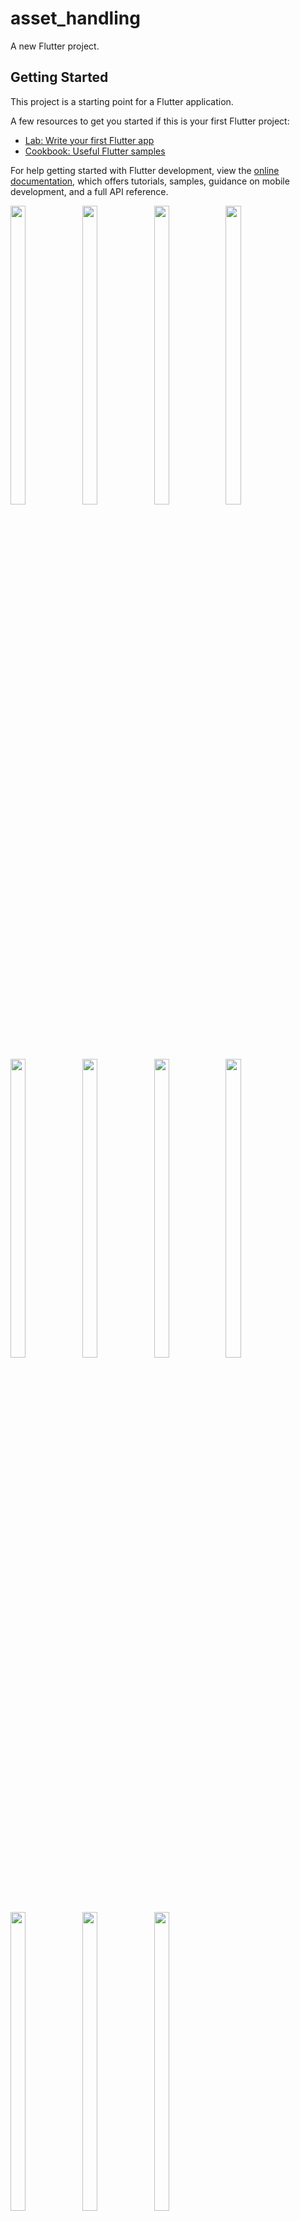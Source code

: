 # asset_handling

A new Flutter project.

## Getting Started

This project is a starting point for a Flutter application.

A few resources to get you started if this is your first Flutter project:

- [Lab: Write your first Flutter app](https://docs.flutter.dev/get-started/codelab)
- [Cookbook: Useful Flutter samples](https://docs.flutter.dev/cookbook)

For help getting started with Flutter development, view the
[online documentation](https://docs.flutter.dev/), which offers tutorials,
samples, guidance on mobile development, and a full API reference.
<p>
<img src="https://user-images.githubusercontent.com/115798958/212700974-1b22b094-e3f1-44aa-b6a8-7b24a98a0519.png" width=22% height=35%>
<img src="https://user-images.githubusercontent.com/115798958/212701395-3c5e2abb-cf2d-4a96-b171-a6a0807e8922.png" width=22% height=35%>
<img src="https://user-images.githubusercontent.com/115798958/212819633-edcd52c3-05b5-4c67-a62f-546249ed5171.png" width=22% height=35%>
<img src="https://user-images.githubusercontent.com/115798958/212891835-5bb794a3-4fd5-4dcd-85a6-18ee260ffa5d.png" width=22% height=35%>
<img src="https://user-images.githubusercontent.com/115798958/212892022-a75ca737-71e8-4cf3-afe4-e0d05d14724c.png" width=22% height=35%>
<img src="https://user-images.githubusercontent.com/115798958/212892119-954690d9-23ef-4b66-800d-52a4b959f7ee.png" width=22% height=35%> 
<img src="https://user-images.githubusercontent.com/115798958/212914184-a1695547-6a84-48ab-a4c7-fecdea5ab7a3.png" width=22% height=35%>
<img src="https://user-images.githubusercontent.com/115798958/213248422-e7f9d2b9-b79c-4103-8869-311e2b86f6f1.png" width=22% height=35%>
<img src="https://user-images.githubusercontent.com/115798958/213441880-98c19ef8-ab7c-41d4-a60e-c7cd6cc37fc7.png" width=22% height=35%>
<img src="https://user-images.githubusercontent.com/115798958/213442027-26cac9ef-187d-4b62-981f-7765515d2530.png" width=22% height=35%>
<img src="https://user-images.githubusercontent.com/115798958/213618454-b1dafd0e-281a-4117-9401-632d6e43e9f0.png" width=22% height=35%>
</p>
